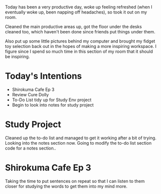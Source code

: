 Today has been a very productive day, woke up feeling refreshed (when I eventually woke up, been napping off headaches), so took it out on my room.

Cleaned the main productive areas up, got the floor under the desks cleaned too, which haven't been done since friends put things under them.

Also put up some little pictures behind my computer and brought my fidget toy selection back out in the hopes of making a more inspiring workspace. I figure since I spend so much time in this section of my room that it should be inspiring.


# Today's Intentions
- Shirokuma Cafe Ep 3
- Review Cure Dolly
- To-Do List tidy up for Study Env project
- Begin to look into notes for study project

# Study Project
Cleaned up the to-do list and managed to get it working after a bit of trying.
Looking into the notes section now.
Going to modify the to-do list section code for a notes section..

# Shirokuma Cafe Ep 3
Taking the time to put sentences on repeat so that I can listen to them closer for studying the words to get them into my mind more.